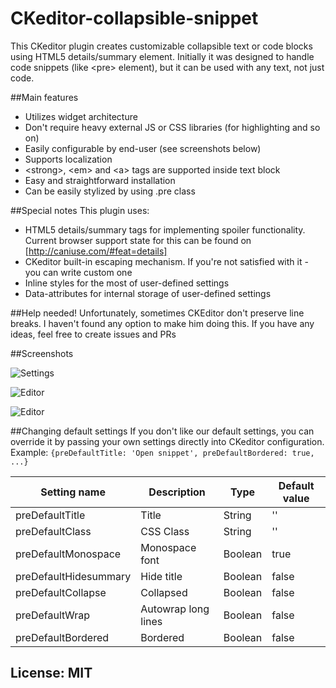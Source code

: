 # CKeditor-collapsible-snippet
This CKeditor plugin creates customizable collapsible text or code blocks using HTML5 details/summary element. Initially it was designed to handle code snippets (like &lt;pre&gt; element), but it can be used with any text, not just code.

##Main features
* Utilizes widget architecture
* Don't require heavy external JS or CSS libraries (for highlighting and so on)
* Easily configurable by end-user (see screenshots below)
* Supports localization
* &lt;strong&gt;, &lt;em&gt; and &lt;a&gt; tags are supported inside text block
* Easy and straightforward installation
* Can be easily stylized by using .pre class

##Special notes
This plugin uses:
* HTML5 details/summary tags for implementing spoiler functionality. Current browser support state for this can be found on [http://caniuse.com/#feat=details]
* CKeditor built-in escaping mechanism. If you're not satisfied with it - you can write custom one
* Inline styles for the most of user-defined settings
* Data-attributes for internal storage of user-defined settings

##Help needed!
Unfortunately, sometimes CKEditor don't preserve line breaks. I haven't found any option to make him doing this. If you have any ideas, feel free to create issues and PRs

##Screenshots

![Settings](http://smartcore.ru/images/screenshot-1.png)

![Editor](http://smartcore.ru/images/screenshot-2.png)

![Editor](http://smartcore.ru/images/screenshot-3.png)

##Changing default settings
If you don't like our default settings, you can override it by passing your own settings directly into CKeditor configuration. Example: `{preDefaultTitle: 'Open snippet', preDefaultBordered: true, ...}`

|Setting name|Description|Type|Default value|
|---|---|---|---|
|preDefaultTitle|Title|String|''|
|preDefaultClass|CSS Class|String|''|
|preDefaultMonospace|Monospace font|Boolean|true|
|preDefaultHidesummary|Hide title|Boolean|false|
|preDefaultCollapse|Collapsed|Boolean|false|
|preDefaultWrap|Autowrap long lines|Boolean|false|
|preDefaultBordered|Bordered|Boolean|false|

## License: MIT
